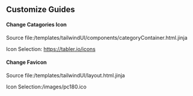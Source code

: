 ## Customize Guides

#### Change Catagories Icon
Source file:/templates/tailwindUI/components/categoryContainer.html.jinja

Icon Selection: https://tabler.io/icons

#### Change Favicon
Source file:/templates/tailwindUI/layout.html.jinja

Icon Selection:/images/pc180.ico
